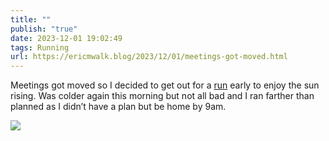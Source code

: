 ```yaml
---
title: ""
publish: "true"
date: 2023-12-01 19:02:49
tags: Running
url: https://ericmwalk.blog/2023/12/01/meetings-got-moved.html
---
```


Meetings got moved so I decided to get out for a [run](https://strava.com/activities/10311553236) early to enjoy the sun rising. Was colder again this morning but not all bad and I ran farther than planned as I didn’t have a plan but be home by 9am.

![](https://ericmwalk.blog/uploads/2023/d44d05e2-36e4-459a-bd99-05774d49a6ec.jpg)